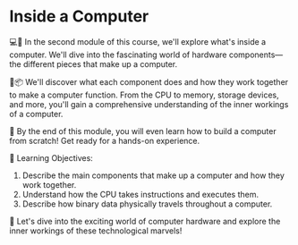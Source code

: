 # Inside a Computer

💻🔧 In the second module of this course, we'll explore what's inside a computer. We'll dive into the fascinating world of hardware components—the different pieces that make up a computer. 

🔩📦 We'll discover what each component does and how they work together to make a computer function. From the CPU to memory, storage devices, and more, you'll gain a comprehensive understanding of the inner workings of a computer.

🔨 By the end of this module, you will even learn how to build a computer from scratch! Get ready for a hands-on experience.

🎯 Learning Objectives:
1. Describe the main components that make up a computer and how they work together.
2. Understand how the CPU takes instructions and executes them.
3. Describe how binary data physically travels throughout a computer.

🚀 Let's dive into the exciting world of computer hardware and explore the inner workings of these technological marvels!
